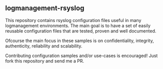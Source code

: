 
logmanagement-rsyslog
---------------------

This repository contains rsyslog configuration files useful in many logmanagement environments.
The main goal is to have a set of easily reusable configuration files that are tested, proven and well documented. 

Ofcourse the main focus in these samples is on confidentiality, integrity, authenticity, reliability and scalability.

Contributing configuration samples and/or use-cases is encouraged! Just fork this repository and send me a PR.
